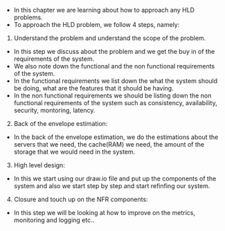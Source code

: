 - In this chapter we are learning about how to approach any HLD problems.
- To approach the HLD problem, we follow 4 steps, namely:

1) Understand the problem and understand the scope of the problem.
- In this step we discuss about the problem and we get the buy in of the requirements of the system. 
- We also note down the functional and the non functional requirements of the system.
- In the functional requirements we list down the what the system should be doing, what are the features that it should be having.
- In the non functional requirements we should be listing down the non functional requirements of the system such as consistency, availability, security, montoring, latency.

2) Back of the envelope estimation:
- In the back of the envelope estimation, we do the estimations about the servers that we need, the cache(RAM) we need, the amount of the storage that we would need in the system.

3) High level design:
- In this we start using our draw.io file and put up the components of the system and also we start step by step and start refinfing our system.

4) Closure and touch up on the NFR components:
- In this step we will be looking at how to improve on the metrics, monitoring and logging etc..
